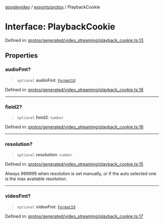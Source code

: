 [googlevideo](../../../README.md) / [exports/protos](../README.md) / PlaybackCookie

# Interface: PlaybackCookie

Defined in: [protos/generated/video\_streaming/playback\_cookie.ts:13](https://github.com/LuanRT/googlevideo/blob/5b84100979befab767d819a9606dde964d469341/protos/generated/video_streaming/playback_cookie.ts#L13)

## Properties

### audioFmt?

> `optional` **audioFmt**: [`FormatId`](FormatId.md)

Defined in: [protos/generated/video\_streaming/playback\_cookie.ts:18](https://github.com/LuanRT/googlevideo/blob/5b84100979befab767d819a9606dde964d469341/protos/generated/video_streaming/playback_cookie.ts#L18)

***

### field2?

> `optional` **field2**: `number`

Defined in: [protos/generated/video\_streaming/playback\_cookie.ts:16](https://github.com/LuanRT/googlevideo/blob/5b84100979befab767d819a9606dde964d469341/protos/generated/video_streaming/playback_cookie.ts#L16)

***

### resolution?

> `optional` **resolution**: `number`

Defined in: [protos/generated/video\_streaming/playback\_cookie.ts:15](https://github.com/LuanRT/googlevideo/blob/5b84100979befab767d819a9606dde964d469341/protos/generated/video_streaming/playback_cookie.ts#L15)

Always 999999 when resolution is set manually, or if the auto selected one is the max available resolution.

***

### videoFmt?

> `optional` **videoFmt**: [`FormatId`](FormatId.md)

Defined in: [protos/generated/video\_streaming/playback\_cookie.ts:17](https://github.com/LuanRT/googlevideo/blob/5b84100979befab767d819a9606dde964d469341/protos/generated/video_streaming/playback_cookie.ts#L17)
